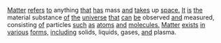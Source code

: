 [Matter](./matter.md) [refers](./refers.md) [to](./to.md) anything [that](./that.md) [has](./has.md) mass [and](./and.md) [takes](./takes.md) up [space.](./space.md) [It](./it.md) [is](./is.md) [the](./the.md) material substance [of](./of.md) [the](./the.md) [universe](./universe.md) [that](./that.md) [can](./can.md) [be](./be.md) observed [and](./and.md) measured, consisting [of](./of.md) particles [such](./such.md) [as](./as.md) [atoms](./atoms.md) [and](./and.md) [molecules.](./molecules.md) [Matter](./matter.md) [exists](./exists.md) [in](./in.md) [various](./various.md) [forms,](./forms.md) [including](./including.md) solids, liquids, gases, [and](./and.md) plasma.